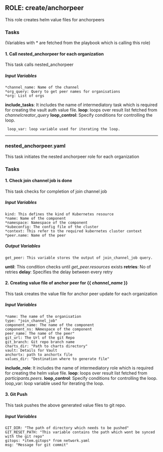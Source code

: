 ## ROLE: create/anchorpeer
 This role creates helm value files for anchorpeers

### Tasks
(Variables with * are fetched from the playbook which is calling this role)
#### 1. Call nested_anchorpeer for each organization
This task calls nested_anchorpeer
##### Input Variables
    *channel_name: Name of the channel
    *org_query: Query to get peer names for organisations
    *org: List of orgs
**include_tasks**: It includes the name of intermediatory task which is required for creating the vault auth value file.
**loop**: loops over result list fetched from *channelcreator_query*
**loop_control**: Specify conditions for controlling the loop.
    
     loop_var: loop variable used for iterating the loop.

------------
### nested_anchorpeer.yaml
This task initiates the nested anchorpeer role for each organization

### Tasks
#### 1. Check join channel job is done
This task checks for completion of join channel job
##### Input Variables
    kind: This defines the kind of Kubernetes resource
    *name: Name of the component 
    *namespace: Namespace of the component
    *kubeconfig: The config file of the cluster
    *context: This refer to the required kubernetes cluster context
    *peer.name: Name of the peer
##### Output Variables

    get_peer: This variable stores the output of join_channel_job query. 	
	
  **until**: This condition checks until *get_peer.resources* exists
  **retries**: No of retries
  **delay**: Specifies the delay between every retry
  
#### 2. Creating value file of anchor peer for {{ *channel_name* }}
This task creates the value file for anchor peer update for each organization
##### Input Variables
    *name: The name of the organisation
    type: "join_channel_job"
    component_name: The name of the component
    component_ns: NAmespace of the component
    peer_name: The name of the peer"
    git_url: The Url of the git Repo
    git_branch: Git repo branch name
    charts_dir: "Path to charts directory"
    vault: Details for Vault
    anchortx: path to anchortx file
    values_dir: "Destination where to generate file"
**include_role**: It includes the name of intermediatory role which is required for creating the helm value file.
**loop**: loops over result list fetched from *participants.peers*.
**loop_control**: Specify conditions for controlling the loop.
    loop_var: loop variable used for iterating the loop.

#### 3. Git Push
This task pushes the above generated value files to git repo.
##### Input Variables
    GIT_DIR: "The path of directory which needs to be pushed"    
    GIT_RESET_PATH: "This variable contains the path which wont be synced with the git repo"
    gitops: *item.gitops* from network.yaml
    msg: "Message for git commit"
